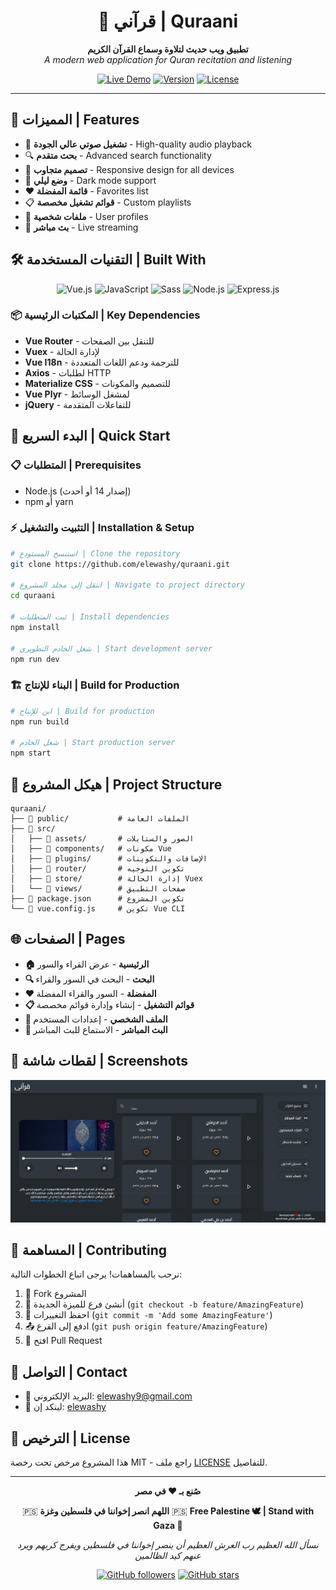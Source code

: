 <div align="center">

# 🕌 قرآني | Quraani

<p align="center">
  <strong>تطبيق ويب حديث لتلاوة وسماع القرآن الكريم</strong><br>
  <em>A modern web application for Quran recitation and listening</em>
</p>

[![Live Demo](https://img.shields.io/badge/🌐_Live_Demo-quraani.vercel.app-blue?style=for-the-badge)](https://quraani.vercel.app/)
[![Version](https://img.shields.io/badge/Version-1.1.2-green?style=for-the-badge)](https://github.com/your-username/quraani)
[![License](https://img.shields.io/badge/License-MIT-yellow?style=for-the-badge)](LICENSE)

</div>

---

## 🚀 المميزات | Features

- 🎵 **تشغيل صوتي عالي الجودة** - High-quality audio playback
- 🔍 **بحث متقدم** - Advanced search functionality  
- 📱 **تصميم متجاوب** - Responsive design for all devices
- 🌙 **وضع ليلي** - Dark mode support
- ❤️ **قائمة المفضلة** - Favorites list
- 📋 **قوائم تشغيل مخصصة** - Custom playlists
- 👤 **ملفات شخصية** - User profiles
- 📡 **بث مباشر** - Live streaming

## 🛠️ التقنيات المستخدمة | Built With

<div align="center">

![Vue.js](https://img.shields.io/badge/Vue.js-2.6.14-4FC08D?style=for-the-badge&logo=vue.js&logoColor=white)
![JavaScript](https://img.shields.io/badge/JavaScript-ES6+-F7DF1E?style=for-the-badge&logo=javascript&logoColor=black)
![Sass](https://img.shields.io/badge/Sass-CC6699?style=for-the-badge&logo=sass&logoColor=white)
![Node.js](https://img.shields.io/badge/Node.js-339933?style=for-the-badge&logo=node.js&logoColor=white)
![Express.js](https://img.shields.io/badge/Express.js-000000?style=for-the-badge&logo=express&logoColor=white)

</div>

### 📦 المكتبات الرئيسية | Key Dependencies

- **Vue Router** - للتنقل بين الصفحات
- **Vuex** - لإدارة الحالة
- **Vue I18n** - للترجمة ودعم اللغات المتعددة
- **Axios** - لطلبات HTTP
- **Materialize CSS** - للتصميم والمكونات
- **Vue Plyr** - لمشغل الوسائط
- **jQuery** - للتفاعلات المتقدمة

## 🚀 البدء السريع | Quick Start

### 📋 المتطلبات | Prerequisites

- Node.js (إصدار 14 أو أحدث)
- npm أو yarn

### ⚡ التثبيت والتشغيل | Installation & Setup

```bash
# استنسخ المستودع | Clone the repository
git clone https://github.com/elewashy/quraani.git

# انتقل إلى مجلد المشروع | Navigate to project directory
cd quraani

# ثبت المتطلبات | Install dependencies
npm install

# شغل الخادم التطويري | Start development server
npm run dev
```

### 🏗️ البناء للإنتاج | Build for Production

```bash
# ابن للإنتاج | Build for production
npm run build

# شغل الخادم | Start production server
npm start
```

## 📁 هيكل المشروع | Project Structure

```
quraani/
├── 📁 public/           # الملفات العامة
├── 📁 src/
│   ├── 📁 assets/       # الصور والستايلات
│   ├── 📁 components/   # مكونات Vue
│   ├── 📁 plugins/      # الإضافات والتكوينات
│   ├── 📁 router/       # تكوين التوجيه
│   ├── 📁 store/        # إدارة الحالة Vuex
│   └── 📁 views/        # صفحات التطبيق
├── 📄 package.json      # تكوين المشروع
└── 📄 vue.config.js     # تكوين Vue CLI
```

## 🌐 الصفحات | Pages

- **🏠 الرئيسية** - عرض القراء والسور
- **🔍 البحث** - البحث في السور والقراء
- **❤️ المفضلة** - السور والقراء المفضلة
- **📋 قوائم التشغيل** - إنشاء وإدارة قوائم مخصصة
- **👤 الملف الشخصي** - إعدادات المستخدم
- **📡 البث المباشر** - الاستماع للبث المباشر

## 🎨 لقطات شاشة | Screenshots

<div align="center">
  <img src="src/assets/imgs/preview.png" alt="الصفحة الرئيسية" width="700">
</div>

## 🤝 المساهمة | Contributing

نرحب بالمساهمات! يرجى اتباع الخطوات التالية:

1. 🍴 Fork المشروع
2. 🌿 أنشئ فرع للميزة الجديدة (`git checkout -b feature/AmazingFeature`)
3. 💾 احفظ التغييرات (`git commit -m 'Add some AmazingFeature'`)
4. 📤 ادفع إلى الفرع (`git push origin feature/AmazingFeature`)
5. 🔄 افتح Pull Request

## 📧 التواصل | Contact

- 📧 البريد الإلكتروني: elewashy9@gmail.com
- 💼 لينكد إن: [elewashy](https://linkedin.com/in/elewashy)

## 📄 الترخيص | License

هذا المشروع مرخص تحت رخصة MIT - راجع ملف [LICENSE](LICENSE) للتفاصيل.

---

<div align="center">

**صُنع بـ ❤️ في مصر**

🇵🇸 **اللهم انصر إخواننا في فلسطين وغزة** 🇵🇸
**Free Palestine 🕊️ | Stand with Gaza 💚**

*نسأل الله العظيم رب العرش العظيم أن ينصر إخواننا في فلسطين ويفرج كربهم ويرد عنهم كيد الظالمين*

[![GitHub followers](https://img.shields.io/github/followers/elewashy?style=social)](https://github.com/elewashy)
[![GitHub stars](https://img.shields.io/github/stars/elewashy/quraani?style=social)](https://github.com/elewashy/quraani)

</div>
